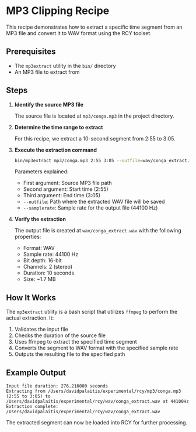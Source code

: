 # MP3 Clipping Recipe

This recipe demonstrates how to extract a specific time segment from an MP3 file and convert it to WAV format using the RCY toolset.

## Prerequisites

- The `mp3extract` utility in the `bin/` directory
- An MP3 file to extract from

## Steps

1. **Identify the source MP3 file**

   The source file is located at `mp3/conga.mp3` in the project directory.

2. **Determine the time range to extract**

   For this recipe, we extract a 10-second segment from 2:55 to 3:05.

3. **Execute the extraction command**

   ```bash
   bin/mp3extract mp3/conga.mp3 2:55 3:05 --outfile=wav/conga_extract.wav --samplerate=44100
   ```

   Parameters explained:
   - First argument: Source MP3 file path
   - Second argument: Start time (2:55)
   - Third argument: End time (3:05)
   - `--outfile`: Path where the extracted WAV file will be saved
   - `--samplerate`: Sample rate for the output file (44100 Hz)

4. **Verify the extraction**

   The output file is created at `wav/conga_extract.wav` with the following properties:
   - Format: WAV
   - Sample rate: 44100 Hz
   - Bit depth: 16-bit
   - Channels: 2 (stereo)
   - Duration: 10 seconds
   - Size: ~1.7 MB

## How It Works

The `mp3extract` utility is a bash script that utilizes `ffmpeg` to perform the actual extraction. It:

1. Validates the input file
2. Checks the duration of the source file
3. Uses ffmpeg to extract the specified time segment
4. Converts the segment to WAV format with the specified sample rate
5. Outputs the resulting file to the specified path

## Example Output

```
Input file duration: 276.216000 seconds
Extracting from /Users/davidpalaitis/experimental/rcy/mp3/conga.mp3 (2:55 to 3:05) to /Users/davidpalaitis/experimental/rcy/wav/conga_extract.wav at 44100Hz
Extraction complete: /Users/davidpalaitis/experimental/rcy/wav/conga_extract.wav
```

The extracted segment can now be loaded into RCY for further processing.